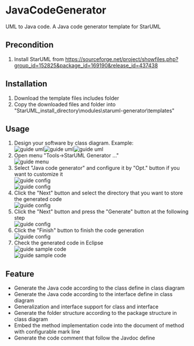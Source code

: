JavaCodeGenerator
=================
UML to Java code. 
A Java code generator template for StarUML


Precondition
------------
1. Install StarUML from https://sourceforge.net/project/showfiles.php?group_id=152825&package_id=169190&release_id=437438


Installation
------------
1. Download the template files includes folder
2. Copy the downloaded files and folder into "StarUML_install_directory\modules\staruml-generator\templates"


Usage
-----
1. Design your software by class diagram. Example: <br>![guide uml](docs/guide_uml1.png)![guide uml](docs/guide_uml2.png)![guide uml](docs/guide_uml3.png)
2. Open menu "Tools->StarUML Generator ..."<br>![guide menu](docs/guide_menu1.png)
3. Select "Java code generator" and configure it by "Opt." button if you want to customize it<br>![guide config](docs/guide_config1.png)<br>![guide config](docs/guide_config2.png)
4. Click the "Next" button and select the directory that you want to store the generated code<br>![guide config](docs/guide_config3.png)
5. Click the "Next" button and press the "Generate" button at the following step<br>![guide config](docs/guide_config4.png)
6. Click the "Finish" button to finish the code generation<br>![guide config](docs/guide_config5.png)
7. Check the generated code in Eclipse<br>![guide sample code](docs/guide_sample_code1.png)<br>![guide sample code](docs/guide_sample_code2.png)


Feature
-------
* Generate the Java code according to the class define in class diagram
* Generate the Java code according to the interface define in class diagram
* Generalization and interface support for class and interface 
* Generate the folder structure according to the package structure in class diagram
* Embed the method implementation code into the document of method with configurable mark line
* Generate the code comment that follow the Javdoc define
